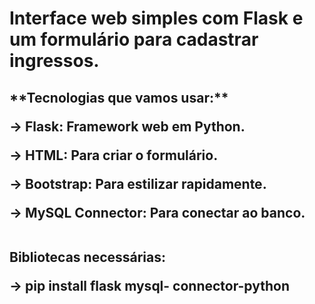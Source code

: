 <h1> Interface web simples com Flask e um formulário para cadastrar ingressos. </h1>

<h2>**Tecnologias que vamos usar:** 

-> Flask: Framework web em Python.

-> HTML: Para criar o formulário.

-> Bootstrap: Para estilizar rapidamente.

-> MySQL Connector: Para conectar ao banco.

<br>
Bibliotecas necessárias:

-> pip install flask mysql- connector-python
